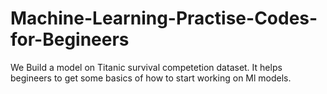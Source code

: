 # Machine-Learning-Practise-Codes-for-Begineers

We Build a model on Titanic survival competetion dataset. It helps begineers to get some basics of how to start working on Ml models.
